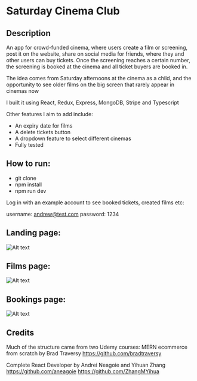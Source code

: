 # Saturday Cinema Club #

 


 ## Description ## 

An app for crowd-funded cinema, where users create a film or screening, post it on the website, share on social media for friends, where they and other users can buy tickets. Once the screening reaches a certain number, the screening is booked at the cinema and all ticket buyers are booked in.          

The idea comes from Saturday afternoons at the cinema as a child, and the opportunity to see older films on the big screen that rarely appear in cinemas now      

I built it using React, Redux, Express, MongoDB, Stripe and Typescript 

Other features I aim to add include:

* An expiry date for films
* A delete tickets button
* A dropdown feature to select different cinemas
* Fully tested


## How to run: ##

* git clone
* npm install
* npm run dev

Log in with an example account to see booked tickets, created films etc:

username: andrew@test.com 
password: 1234 


## Landing page: ##

![Alt text](http://full/path/to/Screenshot1.jpg)

## Films page: ##

![Alt text](http://full/path/to/Screenshot2.jpg)

## Bookings page: ##


![Alt text](http://full/path/to/Screenshot3.jpg)


## Credits ##

Much of the structure came from two Udemy courses:
MERN ecommerce from scratch by Brad Traversy 
https://github.com/bradtraversy

Complete React Developer by Andrei Neagoie and Yihuan Zhang
https://github.com/aneagoie
https://github.com/ZhangMYihua








